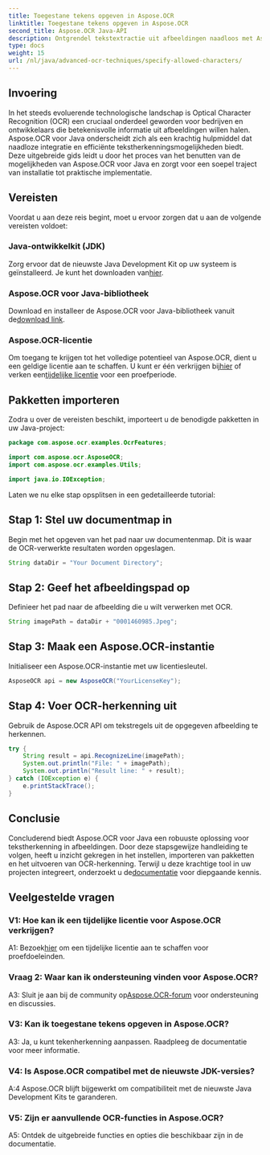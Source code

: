 ```yaml
---
title: Toegestane tekens opgeven in Aspose.OCR
linktitle: Toegestane tekens opgeven in Aspose.OCR
second_title: Aspose.OCR Java-API
description: Ontgrendel tekstextractie uit afbeeldingen naadloos met Aspose.OCR voor Java. Volg onze stapsgewijze handleiding voor een efficiënte integratie.
type: docs
weight: 15
url: /nl/java/advanced-ocr-techniques/specify-allowed-characters/
---
```

## Invoering

In het steeds evoluerende technologische landschap is Optical Character Recognition (OCR) een cruciaal onderdeel geworden voor bedrijven en ontwikkelaars die betekenisvolle informatie uit afbeeldingen willen halen. Aspose.OCR voor Java onderscheidt zich als een krachtig hulpmiddel dat naadloze integratie en efficiënte tekstherkenningsmogelijkheden biedt. Deze uitgebreide gids leidt u door het proces van het benutten van de mogelijkheden van Aspose.OCR voor Java en zorgt voor een soepel traject van installatie tot praktische implementatie.

## Vereisten

Voordat u aan deze reis begint, moet u ervoor zorgen dat u aan de volgende vereisten voldoet:

### Java-ontwikkelkit (JDK)

 Zorg ervoor dat de nieuwste Java Development Kit op uw systeem is geïnstalleerd. Je kunt het downloaden van[hier](https://www.oracle.com/java/technologies/javase-downloads.html).

### Aspose.OCR voor Java-bibliotheek

 Download en installeer de Aspose.OCR voor Java-bibliotheek vanuit de[download link](https://releases.aspose.com/ocr/java/).

### Aspose.OCR-licentie

 Om toegang te krijgen tot het volledige potentieel van Aspose.OCR, dient u een geldige licentie aan te schaffen. U kunt er één verkrijgen bij[hier](https://purchase.aspose.com/buy) of verken een[tijdelijke licentie](https://purchase.aspose.com/temporary-license/) voor een proefperiode.

## Pakketten importeren

Zodra u over de vereisten beschikt, importeert u de benodigde pakketten in uw Java-project:

```java
package com.aspose.ocr.examples.OcrFeatures;

import com.aspose.ocr.AsposeOCR;
import com.aspose.ocr.examples.Utils;

import java.io.IOException;
```

Laten we nu elke stap opsplitsen in een gedetailleerde tutorial:

## Stap 1: Stel uw documentmap in

Begin met het opgeven van het pad naar uw documentenmap. Dit is waar de OCR-verwerkte resultaten worden opgeslagen.

```java
String dataDir = "Your Document Directory";
```

## Stap 2: Geef het afbeeldingspad op

Definieer het pad naar de afbeelding die u wilt verwerken met OCR.

```java
String imagePath = dataDir + "0001460985.Jpeg";
```

## Stap 3: Maak een Aspose.OCR-instantie

Initialiseer een Aspose.OCR-instantie met uw licentiesleutel.

```java
AsposeOCR api = new AsposeOCR("YourLicenseKey");
```

## Stap 4: Voer OCR-herkenning uit

Gebruik de Aspose.OCR API om tekstregels uit de opgegeven afbeelding te herkennen.

```java
try {
    String result = api.RecognizeLine(imagePath);
    System.out.println("File: " + imagePath);
    System.out.println("Result line: " + result);
} catch (IOException e) {
    e.printStackTrace();
}
```

## Conclusie

 Concluderend biedt Aspose.OCR voor Java een robuuste oplossing voor tekstherkenning in afbeeldingen. Door deze stapsgewijze handleiding te volgen, heeft u inzicht gekregen in het instellen, importeren van pakketten en het uitvoeren van OCR-herkenning. Terwijl u deze krachtige tool in uw projecten integreert, onderzoekt u de[documentatie](https://reference.aspose.com/ocr/java/) voor diepgaande kennis.

## Veelgestelde vragen

### V1: Hoe kan ik een tijdelijke licentie voor Aspose.OCR verkrijgen?

 A1: Bezoek[hier](https://purchase.aspose.com/temporary-license/) om een tijdelijke licentie aan te schaffen voor proefdoeleinden.

### Vraag 2: Waar kan ik ondersteuning vinden voor Aspose.OCR?

 A3: Sluit je aan bij de community op[Aspose.OCR-forum](https://forum.aspose.com/c/ocr/16) voor ondersteuning en discussies.

### V3: Kan ik toegestane tekens opgeven in Aspose.OCR?

A3: Ja, u kunt tekenherkenning aanpassen. Raadpleeg de documentatie voor meer informatie.

### V4: Is Aspose.OCR compatibel met de nieuwste JDK-versies?

A:4 Aspose.OCR blijft bijgewerkt om compatibiliteit met de nieuwste Java Development Kits te garanderen.

### V5: Zijn er aanvullende OCR-functies in Aspose.OCR?

A5: Ontdek de uitgebreide functies en opties die beschikbaar zijn in de documentatie.